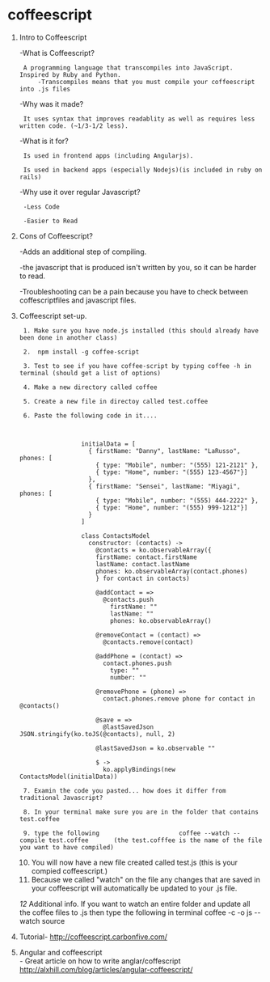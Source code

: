 coffeescript
============


1. Intro to Coffeescript

    -What is Coffeescript? 
    
        A programming language that transcompiles into JavaScript. Inspired by Ruby and Python.
            -Transcompiles means that you must compile your coffeescript into .js files

    -Why was it made? 
    
        It uses syntax that improves readablity as well as requires less written code. (~1/3-1/2 less).

    -What is it for? 
    
        Is used in frontend apps (including Angularjs).
        
        Is used in backend apps (especially Nodejs)(is included in ruby on rails)

    -Why use it over regular Javascript?
    
        -Less Code
        
        -Easier to Read
    
2. Cons of Coffeescript?
 
    -Adds an additional step of compiling.

    -the javascript that is produced isn't written by you, so it can be harder to read.
    
    -Troubleshooting can be a pain because you have to check between coffescriptfiles and javascript files.

4. Coffeescript set-up.
        

        1. Make sure you have node.js installed (this should already have been done in another class)
        
        2.  npm install -g coffee-script
        
        3. Test to see if you have coffee-script by typing coffee -h in terminal (should get a list of options)
        
        4. Make a new directory called coffee
        
        5. Create a new file in directoy called test.coffee

        6. Paste the following code in it....
        
        
        
                        initialData = [
                          { firstName: "Danny", lastName: "LaRusso", phones: [
                            { type: "Mobile", number: "(555) 121-2121" },
                            { type: "Home", number: "(555) 123-4567"}]
                          },
                          { firstName: "Sensei", lastName: "Miyagi", phones: [
                            { type: "Mobile", number: "(555) 444-2222" },
                            { type: "Home", number: "(555) 999-1212"}]
                          }
                        ]
                        
                        class ContactsModel
                          constructor: (contacts) ->
                            @contacts = ko.observableArray({
                            firstName: contact.firstName
                            lastName: contact.lastName
                            phones: ko.observableArray(contact.phones)
                            } for contact in contacts)
                        
                            @addContact = =>
                              @contacts.push
                                firstName: ""
                                lastName: ""
                                phones: ko.observableArray()
                        
                            @removeContact = (contact) =>
                              @contacts.remove(contact)
                        
                            @addPhone = (contact) =>
                              contact.phones.push
                                type: ""
                                number: ""
                        
                            @removePhone = (phone) =>
                              contact.phones.remove phone for contact in @contacts()
                        
                            @save = =>
                              @lastSavedJson JSON.stringify(ko.toJS(@contacts), null, 2)
                        
                            @lastSavedJson = ko.observable ""
                            
                            $ ->
                              ko.applyBindings(new ContactsModel(initialData))

        7. Examin the code you pasted... how does it differ from traditional Javascript?

        8. In your terminal make sure you are in the folder that contains test.coffee
        
        9. type the following                      coffee --watch --compile test.coffee       (the test.cofffee is the name of the file you want to have compiled)
      
      10. You will now have a new file created called test.js (this is your compied coffeescript.)
      11. Because we called "watch" on the file any changes that are saved in your coffeescript will automatically be             updated to your .js file.

      *12* Additional info. If you want to watch an entire folder and update all the coffee files to .js then type the following in terminal                 coffee -c -o js --watch source    
      

3. Tutorial-
            http://coffeescript.carbonfive.com/

5. Angular and coffeescript   
          - Great article on how to write anglar/coffescript    http://alxhill.com/blog/articles/angular-coffeescript/
